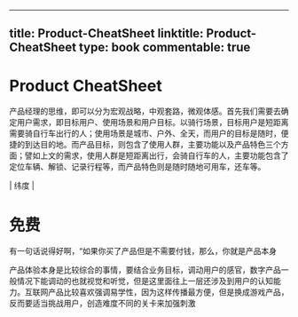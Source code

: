 
---
title: Product-CheatSheet
linktitle: Product-CheatSheet
type: book
commentable: true
---

# Product CheatSheet

产品经理的思维，即可以分为宏观战略，中观套路，微观体感。首先我们需要去确定用户需求，即目标用户、使用场景和用户目标。以骑行场景，目标用户是短距离需要骑自行车出行的人；使用场景是城市、户外、全天，而用户的目标是随时，便捷的到达目的地。而产品目标，则包含了使用人群，主要功能以及产品特色三个方面；譬如上文的需求，使用人群是短距离出行，会骑自行车的人，主要功能包含了定位车辆、解锁、记录行程等，而产品特色则是随时随地可用车，还车等。

| 纬度 |

# 免费

有一句话说得好啊，“如果你买了产品但是不需要付钱，那么，你就是产品本身

产品体验本身是比较综合的事情，要结合业务目标，调动用户的感官，数字产品一般情况下能调动的也就视觉和听觉，但是这里面往上一层还涉及到用户的认知能力。互联网产品比较喜欢强调易学性，因为这样传播最方便，但是换成游戏产品，反而要适当挑战用户，创造难度不同的关卡来加强刺激

    